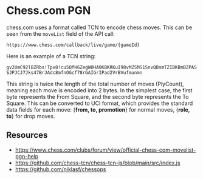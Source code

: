 
# <span>Chess.com</span> PGN

<span>chess.com</span> uses a format called TCN to encode chess moves. This can be seen from the `moveList` field of the API call:

```
https://www.chess.com/callback/live/game/{gameId}
```
Here is an example of a TCN string:

```
gv2UmC92lBZRbs!Tpx8!cu5QfH6ZegWOHA0KBKRKuI98vMZSMS1SnvQBsmTZIBKBmBZPAS!?SJPJCJ7Jks47BrJAdc8mfnOGcf78rGAIGrIPad2VrBVufmunmn
```

This string is twice the length of the total number of moves (PlyCount), meaning each move is encoded into 2 bytes. In the simplest case, the first byte represents the From Square, and the second byte represents the To Square. This can be converted to UCI format, which provides the standard data fields for each move: {**from, to, promotion**} for normal moves, {**role, to**} for drop moves.

## Resources

- https://www.chess.com/clubs/forum/view/official-chess-com-movelist-pgn-help
- https://github.com/chess-tcn/chess-tcn-js/blob/main/src/index.js
- https://github.com/niklasf/chessops
